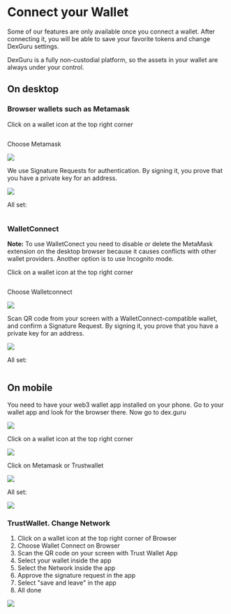 # Connect your Wallet

Some of our features are only available once you connect a wallet. After connecting it, you will be able to save your favorite tokens and change DexGuru settings.

DexGuru is a fully non-custodial platform, so the assets in your wallet are always under your control.

## On desktop&#x20;

### Browser wallets such as Metamask

Click on a wallet icon at the top right corner&#x20;

<figure><img src="../../.gitbook/assets/001.png" alt=""><figcaption></figcaption></figure>

Choose Metamask&#x20;

![](<../../.gitbook/assets/Connect wallet 002.png>)

We use Signature Requests for authentication. By signing it, you prove that you have a private key for an address.&#x20;

![](<../../.gitbook/assets/Connect wallet 003.png>)

All set:&#x20;

<figure><img src="../../.gitbook/assets/004.png" alt=""><figcaption></figcaption></figure>

### WalletConnect

**Note:** To use WalletConect you need to disable or delete the MetaMask extension on the desktop browser because it causes conflicts with other wallet providers. Another option is to use Incognito mode.&#x20;

Click on a wallet icon at the top right corner&#x20;

<figure><img src="../../.gitbook/assets/005.png" alt=""><figcaption></figcaption></figure>

Choose Walletconnect&#x20;

![](<../../.gitbook/assets/Connect wallet 006.png>)

Scan QR code from your screen with a WalletConnect-compatible wallet, and confirm a Signature Request. By signing it, you prove that you have a private key for an address.&#x20;

![](<../../.gitbook/assets/Connect wallet 007\_2.png>)



All set:&#x20;

<figure><img src="../../.gitbook/assets/008 (1).png" alt=""><figcaption></figcaption></figure>



## On mobile&#x20;

You need to have your web3 wallet app installed on your phone. Go to your wallet app and look for the browser there. Now go to dex.guru

![](<../../.gitbook/assets/Connect wallet009.png>)

Click on a wallet icon at the top right corner&#x20;

![](<../../.gitbook/assets/Connect wallet010.png>)

Click on Metamask or Trustwallet&#x20;

![](<../../.gitbook/assets/Connect wallet011.png>)

All set:&#x20;

![](<../../.gitbook/assets/Connect wallet012.png>)

### TrustWallet. Change Network

1. Click on a wallet icon at the top right corner of Browser
2. Choose Wallet Connect on Browser
3. Scan the QR code on your screen with Trust Wallet App
4. Select your wallet inside the app
5. Select the Network inside the app
6. Approve the signature request in the app
7. Select "save and leave" in the app
8. All done

![](<../../.gitbook/assets/image (24) (1) (1) (1) (1).png>)



